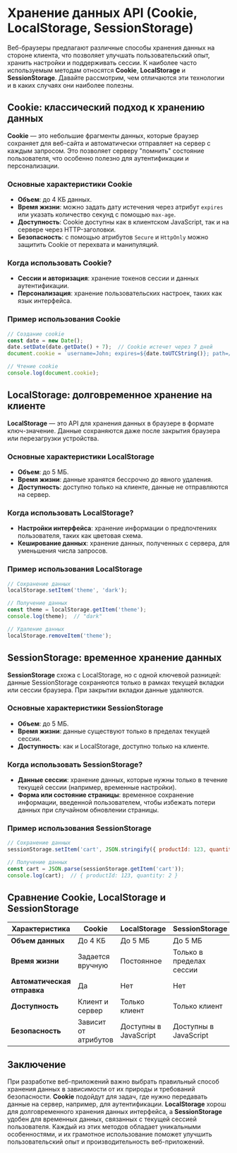 # Хранение данных API (Cookie, LocalStorage, SessionStorage)

Веб-браузеры предлагают различные способы хранения данных на стороне клиента, что позволяет улучшать пользовательский опыт, хранить настройки и поддерживать сессии. К наиболее часто используемым методам относятся **Cookie**, **LocalStorage** и **SessionStorage**. Давайте рассмотрим, чем отличаются эти технологии и в каких случаях они наиболее полезны.

## Cookie: классический подход к хранению данных

**Cookie** — это небольшие фрагменты данных, которые браузер сохраняет для веб-сайта и автоматически отправляет на сервер с каждым запросом. Это позволяет серверу "помнить" состояние пользователя, что особенно полезно для аутентификации и персонализации.

### Основные характеристики Cookie
- **Объем**: до 4 КБ данных.
- **Время жизни**: можно задать дату истечения через атрибут `expires` или указать количество секунд с помощью `max-age`.
- **Доступность**: Cookie доступны как в клиентском JavaScript, так и на сервере через HTTP-заголовки.
- **Безопасность**: с помощью атрибутов `Secure` и `HttpOnly` можно защитить Cookie от перехвата и манипуляций.

### Когда использовать Cookie?
- **Сессии и авторизация**: хранение токенов сессии и данных аутентификации.
- **Персонализация**: хранение пользовательских настроек, таких как язык интерфейса.

### Пример использования Cookie
```javascript
// Создание cookie
const date = new Date();
date.setDate(date.getDate() + 7);  // Cookie истечет через 7 дней
document.cookie = `username=John; expires=${date.toUTCString()}; path=/`;

// Чтение cookie
console.log(document.cookie);
```

## LocalStorage: долговременное хранение на клиенте

**LocalStorage** — это API для хранения данных в браузере в формате ключ-значение. Данные сохраняются даже после закрытия браузера или перезагрузки устройства.

### Основные характеристики LocalStorage
- **Объем**: до 5 МБ.
- **Время жизни**: данные хранятся бессрочно до явного удаления.
- **Доступность**: доступно только на клиенте, данные не отправляются на сервер.

### Когда использовать LocalStorage?
- **Настройки интерфейса**: хранение информации о предпочтениях пользователя, таких как цветовая схема.
- **Кеширование данных**: хранение данных, полученных с сервера, для уменьшения числа запросов.

### Пример использования LocalStorage
```javascript
// Сохранение данных
localStorage.setItem('theme', 'dark');

// Получение данных
const theme = localStorage.getItem('theme');
console.log(theme);  // "dark"

// Удаление данных
localStorage.removeItem('theme');
```

## SessionStorage: временное хранение данных

**SessionStorage** схожа с LocalStorage, но с одной ключевой разницей: данные SessionStorage сохраняются только в рамках текущей вкладки или сессии браузера. При закрытии вкладки данные удаляются.

### Основные характеристики SessionStorage
- **Объем**: до 5 МБ.
- **Время жизни**: данные существуют только в пределах текущей сессии.
- **Доступность**: как и LocalStorage, доступно только на клиенте.

### Когда использовать SessionStorage?
- **Данные сессии**: хранение данных, которые нужны только в течение текущей сессии (например, временные настройки).
- **Форма или состояние страницы**: временное сохранение информации, введенной пользователем, чтобы избежать потери данных при случайном обновлении страницы.

### Пример использования SessionStorage
```javascript
// Сохранение данных
sessionStorage.setItem('cart', JSON.stringify({ productId: 123, quantity: 2 }));

// Получение данных
const cart = JSON.parse(sessionStorage.getItem('cart'));
console.log(cart);  // { productId: 123, quantity: 2 }
```

## Сравнение Cookie, LocalStorage и SessionStorage

| Характеристика             | Cookie                      | LocalStorage             | SessionStorage          |
|----------------------------|-----------------------------|--------------------------|-------------------------|
| **Объем данных**           | До 4 КБ                     | До 5 МБ                  | До 5 МБ                 |
| **Время жизни**            | Задается вручную            | Постоянное               | Только в пределах сессии|
| **Автоматическая отправка**| Да                          | Нет                      | Нет                     |
| **Доступность**            | Клиент и сервер             | Только клиент            | Только клиент           |
| **Безопасность**           | Зависит от атрибутов        | Доступны в JavaScript    | Доступны в JavaScript   |

## Заключение

При разработке веб-приложений важно выбрать правильный способ хранения данных в зависимости от их природы и требований безопасности. **Cookie** подойдут для задач, где нужно передавать данные на сервер, например, для аутентификации. **LocalStorage** хорош для долговременного хранения данных интерфейса, а **SessionStorage** удобен для временных данных, связанных с текущей сессией пользователя. Каждый из этих методов обладает уникальными особенностями, и их грамотное использование поможет улучшить пользовательский опыт и производительность веб-приложений.

